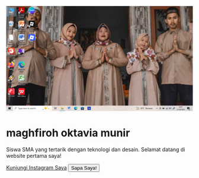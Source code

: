 <!DOCTYPE html>
<html>
<head>
        <title>Profil Saya - Maghfiroh</title>
        <link rel="stylesheet"
</head>
<body>
        <div class="kartu-profil">
        <img src= "https://github.com/matchaci0/portofolio_fraa0/blob/63abaff9b5dce1f52bcc771d012eb7acb2b37518/Screenshot%20(2).png" alt="fotoprofil">
        <h1>maghfiroh oktavia munir</h1>
        <p>Siswa SMA yang tertarik dengan teknologi dan desain. Selamat datang di website pertama saya!</p></p></h1>
        <a href="https://www.instagram.com/_whosfraa4/">Kunjungi Instagram Saya</a>
        <button id="sapaButton">Sapa Saya!</button>
    </div>
  <script src="script.js"></script>
  </body>
  </html>
